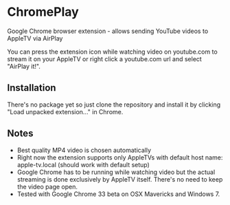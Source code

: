 ChromePlay
==========

Google Chrome browser extension - allows sending YouTube videos to AppleTV via AirPlay

You can press the extension icon while watching video on youtube.com to stream it on your AppleTV or right click a youtube.com url and select "AirPlay it!".

Installation
------------
There's no package yet so just clone the repository and install it by clicking "Load unpacked extension..." in Chrome.

Notes
-----
- Best quality MP4 video is chosen automatically
- Right now the extension supports only AppleTVs with default host name: apple-tv.local (should work with default setup)
- Google Chrome has to be running while watching video but the actual streaming is done exclusively by AppleTV itself. There's no need to keep the video page open.
- Tested with Google Chrome 33 beta on OSX Mavericks and Windows 7.

